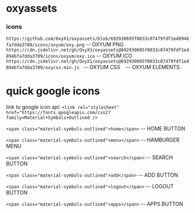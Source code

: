 # oxyassets
### icons
```https://github.com/OxyX1/oxyassets/blob/692930695f0033c07479fdf1ed894bfa7dda3709/icons/oxyum/oxy.png``` -- OXYUM PNG
```https://cdn.jsdelivr.net/gh/OxyX1/oxyassets@692930695f0033c07479fdf1ed894bfa7dda3709/icons/oxyum/oxy.ico``` -- OXYUM ICO
```https://cdn.jsdelivr.net/gh/OxyX1/oxyassets@692930695f0033c07479fdf1ed894bfa7dda3709/oxycss.min.js ``` -- OXYUM CSS
``` ``` -- OXYUM ELEMENTS

# quick google icons

link to google icon api: ```<link rel="stylesheet" href="https://fonts.googleapis.com/css2?family=Material+Symbols+Outlined />```



```<span class="material-symbols-outlined">home</span>``` -- HOME BUTTON

```<span class="material-symbols-outlined">menu</span>``` -- HAMBURGER MENU

```<span class="material-symbols-outlined">search</span>``` -- SEARCH BUTTON

```<span class="material-symbols-outlined">add</span>``` -- ADD BUTTON

```<span class="material-symbols-outlined">logout</span>``` -- LOGOUT BUTTON

```<span class="material-symbols-outlined">apps</span>``` -- APPS BUTTON


